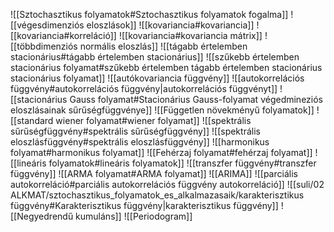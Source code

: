 ![[Sztochasztikus folyamatok#Sztochasztikus folyamatok fogalma]]
![[végesdimenziós eloszlások]]
![[kovariancia#kovariancia]]
![[kovariancia#korreláció]]
![[kovariancia#kovariancia mátrix]]
![[többdimenziós normális eloszlás]]
![[tágabb értelemben stacionárius#tágabb értelemben stacionárius]]
![[szűkebb értelemben stacionárius folyamat#szűkebb értelemben tágabb értelemben stacionárius stacionárius folyamat]]
![[autókovariancia függvény]]
![[autokorrelációs függvény#autokorrelációs függvény|autokorrelációs függvényt]]
![[stacionárius Gauss folyamat#Stacionárius Gauss-folyamat végedmineziós eloszlásainak sűrűségfüggvénye]]
![[Független növekményű folyamatok]]
![[standard wiener folyamat#wiener folyamat]]
![[spektrális sűrűségfüggvény#spektrális sűrűségfüggvény]]
![[spektrális eloszlásfüggvény#spektrális eloszlásfüggvény]]
![[harmonikus folyamat#harmonikus folyamat]]
![[Fehérzaj folyamat#fehérzaj folyamat]]
![[lineáris folyamatok#lineáris folyamatok]]
![[transzfer függvény#transzfer függvény]]
![[ARMA folyamat#ARMA folyamat]]
![[ARIMA]]
![[parciális autokorreláció#parciális autokorrelációs függvény autokorreláció]]
![[suli/02 ALKMAT/sztochasztikus_folyamatok_es_alkalmazasaik/karakterisztikus függvény#Karakterisztikus függvény|karakterisztikus függvény]]
![[Negyedrendű kumuláns]]
![[Periodogram]]
